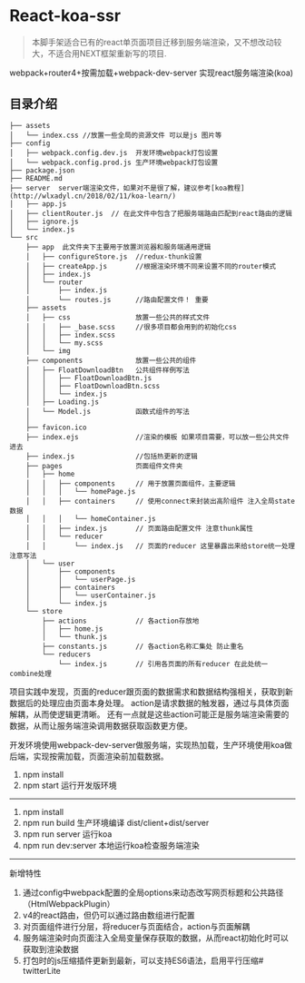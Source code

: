 # React-koa-ssr
> 本脚手架适合已有的react单页面项目迁移到服务端渲染，又不想改动较大，不适合用NEXT框架重新写的项目.

webpack+router4+按需加载+webpack-dev-server 实现react服务端渲染(koa)


## 目录介绍

```
├── assets
│   └── index.css //放置一些全局的资源文件 可以是js 图片等
├── config
│   ├── webpack.config.dev.js  开发环境webpack打包设置
│   └── webpack.config.prod.js 生产环境webpack打包设置
├── package.json
├── README.md
├── server  server端渲染文件，如果对不是很了解，建议参考[koa教程](http://wlxadyl.cn/2018/02/11/koa-learn/)
│   ├── app.js
│   ├── clientRouter.js  // 在此文件中包含了把服务端路由匹配到react路由的逻辑
│   ├── ignore.js
│   └── index.js
└── src
    ├── app  此文件夹下主要用于放置浏览器和服务端通用逻辑
    │   ├── configureStore.js  //redux-thunk设置
    │   ├── createApp.js       //根据渲染环境不同来设置不同的router模式
    │   ├── index.js
    │   └── router
    │       ├── index.js
    │       └── routes.js      //路由配置文件！ 重要
    ├── assets
    │   ├── css                放置一些公共的样式文件
    │   │   ├── _base.scss     //很多项目都会用到的初始化css
    │   │   ├── index.scss
    │   │   └── my.scss
    │   └── img
    ├── components             放置一些公共的组件
    │   ├── FloatDownloadBtn   公共组件样例写法
    │   │   ├── FloatDownloadBtn.js
    │   │   ├── FloatDownloadBtn.scss
    │   │   └── index.js
    │   ├── Loading.js
    │   └── Model.js           函数式组件的写法
    │
    ├── favicon.ico
    ├── index.ejs              //渲染的模板 如果项目需要，可以放一些公共文件进去
    ├── index.js               //包括热更新的逻辑
    ├── pages                  页面组件文件夹
    │   ├── home
    │   │   ├── components     // 用于放置页面组件，主要逻辑
    │   │   │   └── homePage.js
    │   │   ├── containers     // 使用connect来封装出高阶组件 注入全局state数据
    │   │   │   └── homeContainer.js
    │   │   ├── index.js       // 页面路由配置文件 注意thunk属性
    │   │   └── reducer
    │   │       └── index.js   // 页面的reducer 这里暴露出来给store统一处理 注意写法
    │   └── user
    │       ├── components
    │       │   └── userPage.js
    │       ├── containers
    │       │   └── userContainer.js
    │       └── index.js
    └── store
        ├── actions            // 各action存放地
        │   ├── home.js
        │   └── thunk.js
        ├── constants.js       // 各action名称汇集处 防止重名
        └── reducers
            └── index.js       // 引用各页面的所有reducer 在此处统一combine处理
```

项目实践中发现，页面的reducer跟页面的数据需求和数据结构强相关，获取到新数据后的处理应由页面本身处理。
action是请求数据的触发器，通过与具体页面解耦，从而使逻辑更清晰。
还有一点就是这些action可能正是服务端渲染需要的数据，从而让服务端渲染调用数据获取函数更方便。

开发环境使用webpack-dev-server做服务端，实现热加载，生产环境使用koa做后端，实现按需加载，页面渲染前加载数据。

1. npm install
2. npm start 运行开发版环境


-------------------------------------------------

1. npm install
2. npm run build 生产环境编译 dist/client+dist/server
3. npm run server 运行koa
4. npm run dev:server 本地运行koa检查服务端渲染



-------------------------------------------------
新增特性
1. 通过config中webpack配置的全局options来动态改写网页标题和公共路径（HtmlWebpackPlugin）
2. v4的react路由，但仍可以通过路由数组进行配置
3. 对页面组件进行分层，将reducer与页面结合，action与页面解耦
4. 服务端渲染时向页面注入全局变量保存获取的数据，从而react初始化时可以获取到渲染数据
5. 打包时的js压缩插件更新到最新，可以支持ES6语法，启用平行压缩# twitterLite
